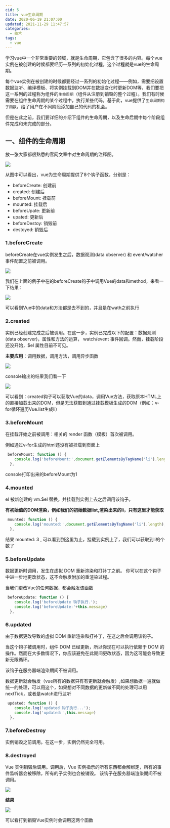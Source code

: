 ```yaml
---
cid: 5
title: vue生命周期
date: 2020-06-19 21:07:00
updated: 2021-11-29 11:47:57
categories: 
  - 技术
tags: 
  - vue
---
```





学习vue中一个非常重要的领域，就是生命周期，它包含了很多的内容。每个vue实例在被创建的时候都要经历一系列的初始化过程，这个过程就是vue的生命周期。
<!-- more -->
每个vue实例在被创建的时候都要经过一系列的初始化过程——例如，需要把设置数据监听、编译模板、将实例挂载到DOM并在数据变化时更新DOM等，我们要把这一系列的过程称为组件的`生命周期`（组件从注册到销毁的整个过程）。我们有时候需要在组件生命周期的某个过程中，执行某些代码，基于此，vue提供了`生命周期钩子函数`，给了用户在不同阶段添加自己的代码的机会。

但是在此之前，我们要详细的介绍下组件的生命周期，以及生命后期中每个阶段组件完成和未完成的部分。

## 一、组件的生命周期

放一张大家都很熟悉的官网文章中对生命周期的注释图。

![](https://vkceyugu.cdn.bspapp.com/VKCEYUGU-imgbed/580fd8d7-79c4-4321-a3d3-fb6b34b07558.png)

从图中可以看出，vue为生命周期提供了8个钩子函数，分别是：

* beforeCreate: 创建前
* created: 创建后
* beforeMount: 挂载前
* mounted: 挂载后
* beforeUpate: 更新前
* upated: 更新后
* beforeDestoy: 销毁前
* destoyed: 销毁后

### 1.beforeCreate

beforeCreate在vue实例发生之后，数据观测(data observer) 和 event/watcher 事件配置之前被调用。

![](https://vkceyugu.cdn.bspapp.com/VKCEYUGU-imgbed/f7f07267-2aaa-49c2-96af-b6021a5edbd7.png)

我们在上面的例子中在的beforeCreate钩子中调用Vue的data和method，来看一下结果：

![](https://vkceyugu.cdn.bspapp.com/VKCEYUGU-imgbed/4e664a14-7e93-4657-bd5b-5640944858b4.png)

可以看到Vue中的data和方法都是去不到的，并且是在wath之前执行

### 2.created

实例已经创建完成之后被调用。在这一步，实例已完成以下的配置：数据观测(data observer)，属性和方法的运算， watch/event 事件回调。然而，挂载阶段还没开始，$el 属性目前不可见。

**主要应用**：调用数据，调用方法，调用异步函数

![](https://vkceyugu.cdn.bspapp.com/VKCEYUGU-imgbed/11d148d4-3014-4d75-bea9-f4dd4db37805.png)

console输出的结果我们看一下

![](https://vkceyugu.cdn.bspapp.com/VKCEYUGU-imgbed/c0a73a2b-a279-49cb-a753-f286415aa9a9.png)

可以看到：created钩子可以获取Vue的data，调用Vue方法，获取原本HTML上的直接加载出来的DOM，但是无法获取到通过挂载模板生成的DOM（例如：v-for循环遍历Vue.list生成li）

### 3.beforeMount

在挂载开始之前被调用：相关的 render 函数（模板）首次被调用。

例如通过v-for生成的html还没有被挂载到页面上

````js javascript
 beforeMount: function () {
    console.log('beforeMount:',document.getElementsByTagName('li').length);
  },
````

console打印出来的beforeMount为1

### 4.mounted

el 被新创建的 vm.$el 替换，并挂载到实例上去之后调用该钩子。

**有初始值的DOM渲染，例如我们的初始数据list,渲染出来的li，只有这里才能获取**

````js javascript
 mounted: function () {
    console.log('mounted:',document.getElementsByTagName('li').length);
  },
````

结果 mounted: 3 , 可以看到到这里为止，挂载到实例上了，我们可以获取到li的个数了

### 5.beforeUpdate

数据更新时调用，发生在虚拟 DOM 重新渲染和打补丁之前。 你可以在这个钩子中进一步地更改状态，这不会触发附加的重渲染过程。

当我们更改Vue的任何数据，都会触发该函数

````js javascript
 beforeUpdate: function () {
    console.log('beforeUpdate 钩子执行.');
    console.log('beforeUpdate:'+this.message)
  },
````

### 6.updated

由于数据更改导致的虚拟 DOM 重新渲染和打补丁，在这之后会调用该钩子。

当这个钩子被调用时，组件 DOM 已经更新，所以你现在可以执行依赖于 DOM 的操作。然而在大多数情况下，你应该避免在此期间更改状态，因为这可能会导致更新无限循环。

该钩子在服务器端渲染期间不被调用。

数据更新就会触发（vue所有的数据只有有更新就会触发）,如果想数据一遍就做统一的处理，可以用这个，如果想对不同数据的更新做不同的处理可以用nextTick，或者是watch进行监听
````js javascript
 updated: function () {
    console.log('updated 钩子执行...');
    console.log('updated:',this.message)
  },
````

### 7.beforeDestroy

实例销毁之前调用。在这一步，实例仍然完全可用。

### 8.destroyed

Vue 实例销毁后调用。调用后，Vue 实例指示的所有东西都会解绑定，所有的事件监听器会被移除，所有的子实例也会被销毁。 该钩子在服务器端渲染期间不被调用。

![](https://vkceyugu.cdn.bspapp.com/VKCEYUGU-imgbed/4f337570-7d4e-41ff-84f4-c198076077e7.png)

**结果**

![](https://vkceyugu.cdn.bspapp.com/VKCEYUGU-imgbed/a5c2e40a-9be7-4b8b-8beb-5371cf727878.png)

可以看打到销毁Vue实例时会调用这两个函数

